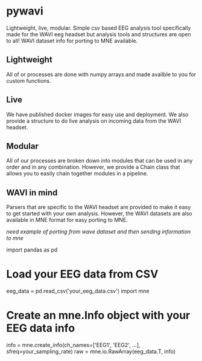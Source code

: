 # pywavi

Lightweight, live, modular. Simple csv based EEG analysis tool specifically made for the WAVI eeg headset but analysis tools and structures are open to all! WAVI dataset info for porting to MNE available.

## Lightweight
All of or processes are done with numpy arrays and made availble to you for custom functions.

## Live
We have published docker images for easy use and deployment. We also provide a structure to do live analysis on incoming data from the WAVI headset.

## Modular
All of our processes are broken down into modules that can be used in any order and in any combination. However, we provide a Chain class that allows you to easily chain together modules in a pipeline.

## WAVI in mind
Parsers that are specific to the WAVI headset are provided to make it easy to get started with your own analysis. However, the WAVI datasets are also available in MNE format for easy porting to MNE.

*need example of porting from wave dataset and then sending information to mne*


import pandas as pd

# Load your EEG data from CSV
eeg_data = pd.read_csv('your_eeg_data.csv')
import mne

# Create an mne.Info object with your EEG data info
info = mne.create_info(ch_names=['EEG1', 'EEG2', ...], sfreq=your_sampling_rate)
raw = mne.io.RawArray(eeg_data.T, info)
